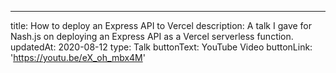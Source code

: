 ---
title: How to deploy an Express API to Vercel
description: A talk I gave for Nash.js on deploying an Express API as a Vercel serverless function.
updatedAt: 2020-08-12
type: Talk
buttonText: YouTube Video
buttonLink: 'https://youtu.be/eX_oh_mbx4M'
